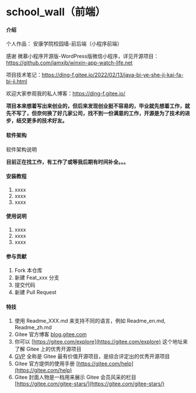 # school_wall（前端）

#### 介绍
个人作品： 安康学院校园墙-前后端（小程序前端）

感谢 微慕小程序开源版-WordPress版微信小程序，详见开源项目：https://github.com/iamxjb/winxin-app-watch-life.net

项目技术笔记：https://ding-f.gitee.io/2022/02/13/java-bi-ye-she-ji-kai-fa-bi-ji.html

欢迎大家参观我的私人博客：https://ding-f.gitee.io/

**项目本来想着写出来创业的，但后来发现创业挺不容易的，毕业就先想着工作，就先不写了，但奈何换了好几家公司，找不到一份满意的工作，开源是为了技术的进步，结交更多的技术好友。** 

#### 软件架构
软件架构说明

 **目前正在找工作，有工作了或等我后期有时间补全。。。** 

#### 安装教程

1.  xxxx
2.  xxxx
3.  xxxx

#### 使用说明

1.  xxxx
2.  xxxx
3.  xxxx

#### 参与贡献

1.  Fork 本仓库
2.  新建 Feat_xxx 分支
3.  提交代码
4.  新建 Pull Request


#### 特技

1.  使用 Readme\_XXX.md 来支持不同的语言，例如 Readme\_en.md, Readme\_zh.md
2.  Gitee 官方博客 [blog.gitee.com](https://blog.gitee.com)
3.  你可以 [https://gitee.com/explore](https://gitee.com/explore) 这个地址来了解 Gitee 上的优秀开源项目
4.  [GVP](https://gitee.com/gvp) 全称是 Gitee 最有价值开源项目，是综合评定出的优秀开源项目
5.  Gitee 官方提供的使用手册 [https://gitee.com/help](https://gitee.com/help)
6.  Gitee 封面人物是一档用来展示 Gitee 会员风采的栏目 [https://gitee.com/gitee-stars/](https://gitee.com/gitee-stars/)
